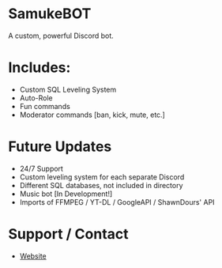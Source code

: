 # SamukeBOT
A custom, powerful Discord bot. 

# Includes:

- Custom SQL Leveling System
- Auto-Role
- Fun commands
- Moderator commands [ban, kick, mute, etc.]

# Future Updates

- 24/7 Support
- Custom leveling system for each separate Discord
- Different SQL databases, not included in directory
- Music bot [In Development!]
- Imports of FFMPEG / YT-DL / GoogleAPI / ShawnDours' API

# Support / Contact

- [Website](https://cuay.xyz)
